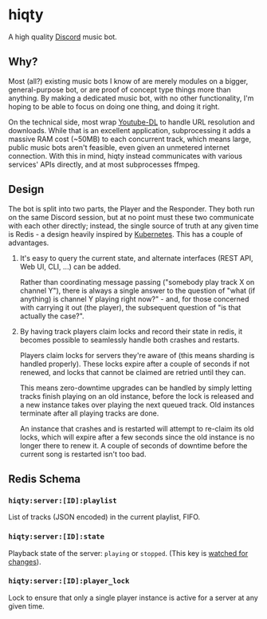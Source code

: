 hiqty
=====

A high quality [Discord](https://discordapp.com/) music bot.

Why?
----

Most (all?) existing music bots I know of are merely modules on a bigger, general-purpose bot, or are proof of concept type things more than anything. By making a dedicated music bot, with no other functionality, I'm hoping to be able to focus on doing one thing, and doing it right.

On the technical side, most wrap [Youtube-DL](https://github.com/rg3/youtube-dl) to handle URL resolution and downloads. While that is an excellent application, subprocessing it adds a massive RAM cost (~50MB) to each concurrent track, which means large, public music bots aren't feasible, even given an unmetered internet connection. With this in mind, hiqty instead communicates with various services' APIs directly, and at most subprocesses ffmpeg.

Design
------

The bot is split into two parts, the Player and the Responder. They both run on the same Discord session, but at no point must these two communicate with each other directly; instead, the single source of truth at any given time is Redis - a design heavily inspired by [Kubernetes](https://kubernetes.io/). This has a couple of advantages.

1. It's easy to query the current state, and alternate interfaces (REST API, Web UI, CLI, ...) can be added.
   
   Rather than coordinating message passing ("somebody play track X on channel Y"), there is always a single answer to the question of "what (if anything) is channel Y playing right now?" - and, for those concerned with carrying it out (the player), the subsequent question of "is that actually the case?".

1. By having track players claim locks and record their state in redis, it becomes possible to seamlessly handle both crashes and restarts.
   
   Players claim locks for servers they're aware of (this means sharding is handled properly). These locks expire after a couple of seconds if not renewed, and locks that cannot be claimed are retried until they can.
   
   This means zero-downtime upgrades can be handled by simply letting tracks finish playing on an old instance, before the lock is released and a new instance takes over playing the next queued track. Old instances terminate after all playing tracks are done.
   
   An instance that crashes and is restarted will attempt to re-claim its old locks, which will expire after a few seconds since the old instance is no longer there to renew it. A couple of seconds of downtime before the current song is restarted isn't too bad.

Redis Schema
------------

### `hiqty:server:[ID]:playlist`

List of tracks (JSON encoded) in the current playlist, FIFO.

### `hiqty:server:[ID]:state`

Playback state of the server: `playing` or `stopped`. (This key is [watched for changes](http://redis.io/topics/notifications)).

### `hiqty:server:[ID]:player_lock`

Lock to ensure that only a single player instance is active for a server at any given time.
